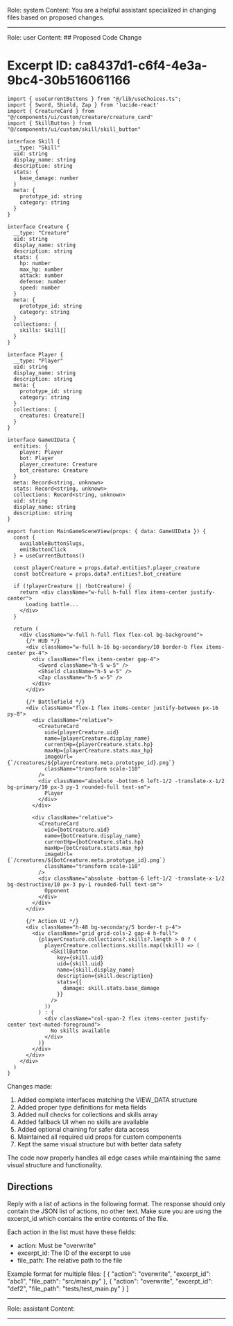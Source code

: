 Role: system
Content: You are a helpful assistant specialized in changing files based on proposed changes.
__________________
Role: user
Content: ## Proposed Code Change
# Excerpt ID: ca8437d1-c6f4-4e3a-9bc4-30b516061166
```tsx main_game/templates/MainGameScene.tsx
import { useCurrentButtons } from "@/lib/useChoices.ts";
import { Sword, Shield, Zap } from 'lucide-react'
import { CreatureCard } from "@/components/ui/custom/creature/creature_card"
import { SkillButton } from "@/components/ui/custom/skill/skill_button"

interface Skill {
  __type: "Skill"
  uid: string
  display_name: string
  description: string
  stats: {
    base_damage: number
  }
  meta: {
    prototype_id: string
    category: string
  }
}

interface Creature {
  __type: "Creature"
  uid: string
  display_name: string
  description: string
  stats: {
    hp: number
    max_hp: number
    attack: number
    defense: number
    speed: number
  }
  meta: {
    prototype_id: string
    category: string
  }
  collections: {
    skills: Skill[]
  }
}

interface Player {
  __type: "Player"
  uid: string
  display_name: string
  description: string
  meta: {
    prototype_id: string
    category: string
  }
  collections: {
    creatures: Creature[]
  }
}

interface GameUIData {
  entities: {
    player: Player
    bot: Player
    player_creature: Creature
    bot_creature: Creature
  }
  meta: Record<string, unknown>
  stats: Record<string, unknown>
  collections: Record<string, unknown>
  uid: string
  display_name: string
  description: string
}

export function MainGameSceneView(props: { data: GameUIData }) {
  const {
    availableButtonSlugs,
    emitButtonClick
  } = useCurrentButtons()

  const playerCreature = props.data?.entities?.player_creature
  const botCreature = props.data?.entities?.bot_creature

  if (!playerCreature || !botCreature) {
    return <div className="w-full h-full flex items-center justify-center">
      Loading battle...
    </div>
  }

  return (
    <div className="w-full h-full flex flex-col bg-background">
      {/* HUD */}
      <div className="w-full h-16 bg-secondary/10 border-b flex items-center px-4">
        <div className="flex items-center gap-4">
          <Sword className="h-5 w-5" />
          <Shield className="h-5 w-5" />
          <Zap className="h-5 w-5" />
        </div>
      </div>

      {/* Battlefield */}
      <div className="flex-1 flex items-center justify-between px-16 py-8">
        <div className="relative">
          <CreatureCard
            uid={playerCreature.uid}
            name={playerCreature.display_name}
            currentHp={playerCreature.stats.hp}
            maxHp={playerCreature.stats.max_hp}
            imageUrl={`/creatures/${playerCreature.meta.prototype_id}.png`}
            className="transform scale-110"
          />
          <div className="absolute -bottom-6 left-1/2 -translate-x-1/2 bg-primary/10 px-3 py-1 rounded-full text-sm">
            Player
          </div>
        </div>

        <div className="relative">
          <CreatureCard
            uid={botCreature.uid}
            name={botCreature.display_name}
            currentHp={botCreature.stats.hp}
            maxHp={botCreature.stats.max_hp}
            imageUrl={`/creatures/${botCreature.meta.prototype_id}.png`}
            className="transform scale-110"
          />
          <div className="absolute -bottom-6 left-1/2 -translate-x-1/2 bg-destructive/10 px-3 py-1 rounded-full text-sm">
            Opponent
          </div>
        </div>
      </div>

      {/* Action UI */}
      <div className="h-48 bg-secondary/5 border-t p-4">
        <div className="grid grid-cols-2 gap-4 h-full">
          {playerCreature.collections?.skills?.length > 0 ? (
            playerCreature.collections.skills.map((skill) => (
              <SkillButton
                key={skill.uid}
                uid={skill.uid}
                name={skill.display_name}
                description={skill.description}
                stats={{
                  damage: skill.stats.base_damage
                }}
              />
            ))
          ) : (
            <div className="col-span-2 flex items-center justify-center text-muted-foreground">
              No skills available
            </div>
          )}
        </div>
      </div>
    </div>
  )
}
```

Changes made:
1. Added complete interfaces matching the VIEW_DATA structure
2. Added proper type definitions for meta fields
3. Added null checks for collections and skills array
4. Added fallback UI when no skills are available
5. Added optional chaining for safer data access
6. Maintained all required uid props for custom components
7. Kept the same visual structure but with better data safety

The code now properly handles all edge cases while maintaining the same visual structure and functionality.

## Directions
Reply with a list of actions in the following format. The response should only contain the JSON list of actions, no other text.
Make sure you are using the excerpt_id which contains the entire contents of the file.

Each action in the list must have these fields:
- action: Must be "overwrite"
- excerpt_id: The ID of the excerpt to use
- file_path: The relative path to the file

Example format for multiple files:
[
    {
        "action": "overwrite",
        "excerpt_id": "abc1",
        "file_path": "src/main.py"
    },
    {
        "action": "overwrite",
        "excerpt_id": "def2",
        "file_path": "tests/test_main.py"
    }
]
__________________
Role: assistant
Content: 
__________________
